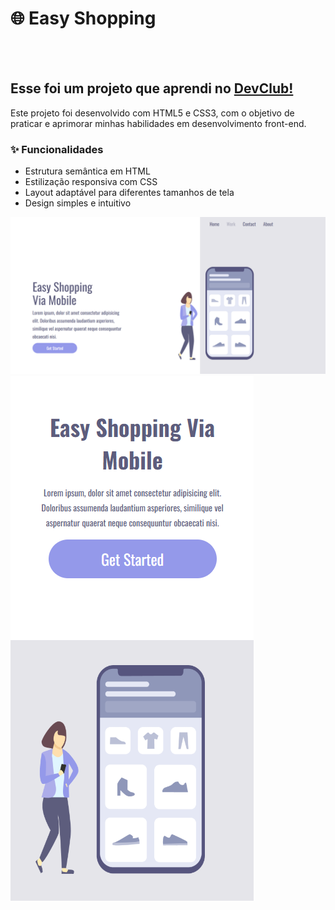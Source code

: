 <h1>🌐 Easy Shopping</h1>
<br>
<br>
<h2>Esse foi um projeto que aprendi no <a href="https://aulas.devclub.com.br/m/courses">DevClub!</a> </h2>
<p>Este projeto foi desenvolvido com HTML5 e CSS3, com o objetivo de praticar e aprimorar minhas habilidades em desenvolvimento front-end.</p>

<h3> ✨ Funcionalidades </h3> 

- Estrutura semântica em HTML  
- Estilização responsiva com CSS  
- Layout adaptável para diferentes tamanhos de tela  
- Design simples e intuitivo  
<img src="https://github.com/niccolaspeixoto/Projeto-Responsivo-Easy-Shopping-Via-Mobile/blob/master/tela%20pc.png?raw=true" />
<img src="https://github.com/niccolaspeixoto/Projeto-Responsivo-Easy-Shopping-Via-Mobile/blob/master/tela%20mobile.png" />
  



